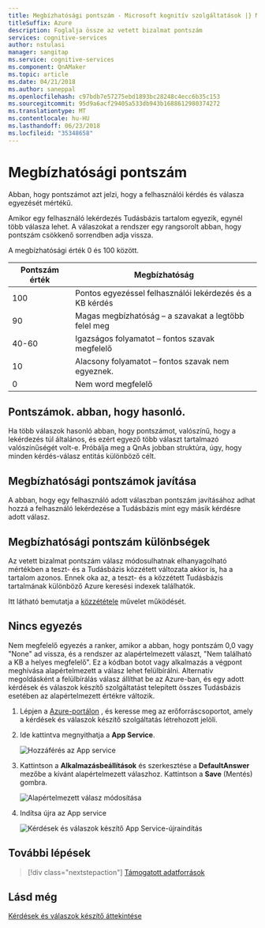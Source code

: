 ```yaml
---
title: Megbízhatósági pontszám - Microsoft kognitív szolgáltatások |} Microsoft Docs
titleSuffix: Azure
description: Foglalja össze az vetett bizalmat pontszám
services: cognitive-services
author: nstulasi
manager: sangitap
ms.service: cognitive-services
ms.component: QnAMaker
ms.topic: article
ms.date: 04/21/2018
ms.author: saneppal
ms.openlocfilehash: c97bdb7e57275ebd1893bc28248c4ecc6b35c153
ms.sourcegitcommit: 95d9a6acf29405a533db943b1688612980374272
ms.translationtype: MT
ms.contentlocale: hu-HU
ms.lasthandoff: 06/23/2018
ms.locfileid: "35348658"
---
```

# <a name="confidence-score"></a>Megbízhatósági pontszám

Abban, hogy pontszámot azt jelzi, hogy a felhasználói kérdés és válasza egyezését mértékű.

Amikor egy felhasználó lekérdezés Tudásbázis tartalom egyezik, egynél több válasza lehet. A válaszokat a rendszer egy rangsorolt abban, hogy pontszám csökkenő sorrendben adja vissza.

A megbízhatósági érték 0 és 100 között.

|Pontszám érték|Megbízhatóság|
|--|--|
|100|Pontos egyezéssel felhasználói lekérdezés és a KB kérdés|
|90|Magas megbízhatóság – a szavakat a legtöbb felel meg|
|40-60|Igazságos folyamatot – fontos szavak megfelelő|
|10|Alacsony folyamatot – fontos szavak nem egyeznek.|
|0|Nem word megfelelő|


## <a name="similar-confidence-scores"></a>Pontszámok. abban, hogy hasonló.
Ha több válaszok hasonló abban, hogy pontszámot, valószínű, hogy a lekérdezés túl általános, és ezért egyező több választ tartalmazó valószínűségét volt-e. Próbálja meg a QnAs jobban struktúra, úgy, hogy minden kérdés-válasz entitás különböző célt.


## <a name="improving-confidence-scores"></a>Megbízhatósági pontszámok javítása
A abban, hogy egy felhasználó adott válaszban pontszám javításához adhat hozzá a felhasználó lekérdezése a Tudásbázis mint egy másik kérdésre adott válasz.
   
## <a name="confidence-score-differences"></a>Megbízhatósági pontszám különbségek
Az vetett bizalmat pontszám válasz módosulhatnak elhanyagolható mértékben a teszt- és a Tudásbázis közzétett változata akkor is, ha a tartalom azonos. Ennek oka az, a teszt- és a közzétett Tudásbázis tartalmának különböző Azure keresési indexek találhatók.

Itt látható bemutatja a [közzététele](../How-To/publish-knowledge-base.md) művelet működését.


## <a name="no-match-found"></a>Nincs egyezés
Nem megfelelő egyezés a ranker, amikor a abban, hogy pontszám 0,0 vagy "None" ad vissza, és a rendszer az alapértelmezett választ, "Nem található a KB a helyes megfelelő". Ez a kódban botot vagy alkalmazás a végpont meghívása alapértelmezett a válasz lehet felülbírálni. Alternatív megoldásként a felülbírálás válasz állíthat be az Azure-ban, és egy adott kérdések és válaszok készítő szolgáltatást telepített összes Tudásbázis esetében az alapértelmezett értékre változik.

1. Lépjen a [Azure-portálon](http://portal.azure.com) , és keresse meg az erőforráscsoportot, amely a kérdések és válaszok készítő szolgáltatás létrehozott jelöli.

2. Ide kattintva megnyithatja a **App Service**.

    ![Hozzáférés az App service](../media/qnamaker-concepts-confidencescore/set-default-response.png)

3. Kattintson a **Alkalmazásbeállítások** és szerkesztése a **DefaultAnswer** mezőbe a kívánt alapértelmezett válaszhoz. Kattintson a **Save** (Mentés) gombra.

    ![Alapértelmezett válasz módosítása](../media/qnamaker-concepts-confidencescore/change-response.png)

4. Indítsa újra az App service

    ![Kérdések és válaszok készítő App Service-újraindítás](../media/qnamaker-faq/qnamaker-appservice-restart.png)


## <a name="next-steps"></a>További lépések

> [!div class="nextstepaction"]
> [Támogatott adatforrások](./data-sources-supported.md)

## <a name="see-also"></a>Lásd még 

[Kérdések és válaszok készítő áttekintése](../Overview/overview.md)
